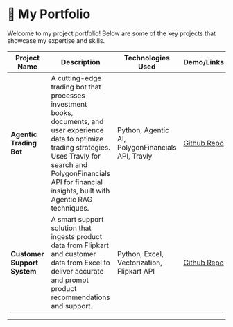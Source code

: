 
# 🚀 My Portfolio

Welcome to my project portfolio! Below are some of the key projects that showcase my expertise and skills.

| **Project Name**                        | **Description**                                                                                                                                                                                                                             | **Technologies Used**                             | **Demo/Links**       |
| --------------------------------------- | ------------------------------------------------------------------------------------------------------------------------------------------------------------------------------------------------------------------------------------------- | ------------------------------------------------- | -------------------- |
| **Agentic Trading Bot**                 | A cutting-edge trading bot that processes investment books, documents, and user experience data to optimize trading strategies. Uses Travly for search and PolygonFinancials API for financial insights, built with Agentic RAG techniques. | Python, Agentic AI, PolygonFinancials API, Travly | [Github Repo](https://github.com/utkodex/agentic-trading-bot) |
| **Customer Support System**             | A smart support solution that ingests product data from Flipkart and customer data from Excel to deliver accurate and prompt product recommendations and support.                                                                           | Python, Excel, Vectorization, Flipkart API        | [Github Repo](https://github.com/utkodex/customer_support_system) |

---


